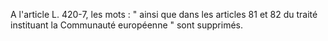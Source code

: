 A l'article L. 420-7, les mots : " ainsi que dans les articles 81 et 82 du traité instituant la Communauté européenne " sont supprimés.


  

  
